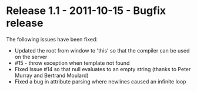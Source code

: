 # Release 1.1 - 2011-10-15 - Bugfix release

The following issues have been fixed:

* Updated the root from window to 'this' so that the compiler can be used on the server
* #15 - throw exception when template not found
* Fixed Issue #14 so that null evaluates to an empty string (thanks to Peter Murray and Bertrand Moulard)
* Fixed a bug in attribute parsing where newlines caused an infinite loop
